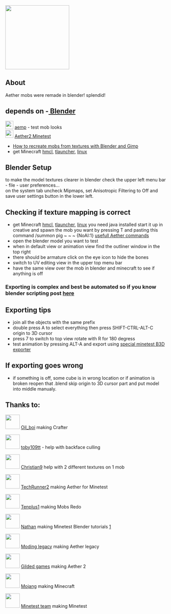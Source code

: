 <img src="https://i.imgur.com/5qDBpAP.png" width="200">

## About
Aether mobs were remade in blender! splendid!
## depends on -[ Blender](https://www.blender.org/)

<img src="https://avatars1.githubusercontent.com/u/17874916?v=4&u=ab21dbc761d43b8a6569431ac00c1b1738aefbf3&s=400" width="25"> [aemp](https://github.com/22i/aemp) - test mob looks <br /> <img src="https://avatars2.githubusercontent.com/u/18710004?s=400&v=4" width="25"> [Aether2 Minetest](https://github.com/TechRunner2/aether2)
- [How to recreate mobs from textures with Blender and Gimp](http://imgur.com/a/Iqg88)
- get Minecraft [hmcl](http://www.minecraftforum.net/forums/mapping-and-modding/minecraft-tools/1265720-hello-minecraft-launcher-2-6-0-4-forge-liteloader), [tlauncher](https://tlauncher.org/en/), [linux](https://rutracker.org/forum/viewtopic.php?t=4891689)

## Blender Setup
to make the model textures clearer in blender check the upper left menu bar - file - user preferences... <br /> on the system tab uncheck Mipmaps, set Anisotropic Filtering to Off and save user settings button in the lower left.

## Checking if texture mapping is correct
- get Minecraft [hmcl](http://www.minecraftforum.net/forums/mapping-and-modding/minecraft-tools/1265720-hello-minecraft-launcher-2-6-0-4-forge-liteloader), [tlauncher](https://tlauncher.org/en/), [linux](https://rutracker.org/forum/viewtopic.php?t=4891689) you need java installed start it up in creative and spawn the mob you want by pressing T and pasting this command /summon pig ~ ~ ~ {NoAI:1} [usefull Aether commands](https://github.com/22i/aether-voxel-blender-models/blob/master/models/extra/usefull_mc_commands.txt)
- open the blender model you want to test
- when in default view or animation view find the outliner window in the top right
- there should be armature click on the eye icon to hide the bones
- switch to UV editing view in the upper top menu bar
- have the same view over the mob in blender and minecraft to see if anything is off

### Exporting is complex and best be automated so if you know blender scripting post [here](https://github.com/22i/minecraft-voxel-blender-models/issues/2)

## Exporting tips
- join all the objects with the same prefix
- double press A to select everything then press SHIFT-CTRL-ALT-C origin to 3D cursor
- press 7 to switch to top view rotate with R for 180 degress
- test animation by pressing ALT-A and export using [special minetest B3D exporter](https://github.com/minetest/B3Dexport)

## If exporting goes wrong

- if something is off, some cube is in wrong location or if animation is broken reopen that .blend skip origin to 3D cursor part and put model into middle manualy.

## Thanks to:
<img src="https://avatars1.githubusercontent.com/u/47129783?s=400" width="45"> [Oil_boi](https://www.youtube.com/user/313hummer/videos) making Crafter

<img src="https://avatars0.githubusercontent.com/u/16853304?v=4&s=400" width="45"> [toby109tt](https://github.com/tobyplowy) - help with backface culling

<img src="https://forum.minetest.net/download/file.php?avatar=11478_1492572385.png" width="45"> [Christian9](https://forum.minetest.net/search.php?author_id=11478&sr=posts) help with 2 different textures on 1 mob

<img src="https://avatars2.githubusercontent.com/u/18710004?s=400&v=4" width="45"> [TechRunner2](https://github.com/TechRunner2/) making Aether for Minetest

<img src="https://avatars0.githubusercontent.com/u/8145060?v=4&s=400" width="45"> [Tenplus1](https://github.com/tenplus1) making Mobs Redo

<img src="https://yt3.ggpht.com/-bbfDEHNw0jk/AAAAAAAAAAI/AAAAAAAAAAA/DhO39YPMYhw/s288-c-k-no-mo-rj-c0xffffff/photo.jpg" width="45"> [Nathan](https://www.youtube.com/channel/UCdiuryhdSBUxQse2rarVqPg/videos) making Minetest Blender tutorials [1](https://www.youtube.com/watch?v=1h6mozr0p0Y&list=PL-uTdq9t8wyyJWzahSrnCqmMz9lgUnuVF)

<img src="https://i.imgur.com/s2b99Tj.png" width="45"> [Moding legacy](https://moddinglegacy.com/) making Aether legacy

<img src="https://i.imgur.com/YZTmGE2.png" width="45"> [Gilded games](https://aether.gildedgames.com/) making Aether 2

<img src="https://i.imgur.com/kHWR9cW.png" width="45"> [Mojang](https://mojang.com/) making Minecraft

<img src="https://avatars3.githubusercontent.com/u/2624745?v=4&s=200" width="45"> [Minetest team](https://github.com/minetest) making Minetest

